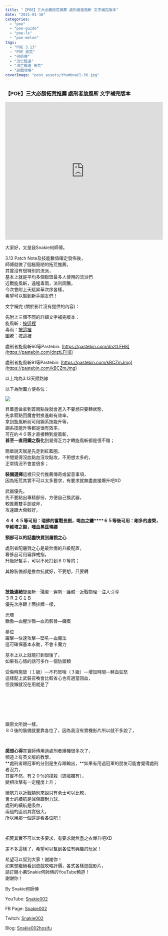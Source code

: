 ```yaml
---
title: "【POE】三大必勝拓荒推薦 處刑者旋風斬 文字補完版本"
date: "2021-01-16"
categories: 
  - "poe"
  - "poe-guide"
  - "poe-ls"
  - "poe-melee"
tags: 
  - "POE 3.13"
  - "POE 拓荒"
  - "何師傅"
  - "流亡黯道"
  - "流亡黯道 拓荒"
  - "遊戲攻略"
coverImage: "post_assets/thumbnail-36.jpg"
---
```


### 【POE】三大必勝拓荒推薦 處刑者旋風斬 文字補完版本

<iframe width="100%" height="440"src="https://www.youtube.com/embed/7Cde0N9e2Ho"
  title="YouTube video player" frameborder="0" allow="accelerometer; autoplay;
  clipboard-write; encrypted-media; gyroscope; picture-in-picture; web-share"
  referrerpolicy="strict-origin-when-cross-origin" allowfullscreen></iframe>
  
大家好，又是我Snakie何師傅。  

  
3.13 Patch Note及技能數值確定發佈後，  
師傅就做了個極簡陋的拓荒推薦，  
其實沒有很特別的流派，  
基本上就是平均多個聯盟最多人使用的流派們  
近戰旋風斬，遠程毒雨，法利圖騰，  
今次會附上天賦昇華次序各樣，  
希望可以幫到新手朋友們！  

  
文字補完 (關於影片沒有提供的內容)：  

  
先附上三個不同的詳細文字補完版本：  
旋風斬：[按這裡](https://snakie002hosifu.blog/016-1)  
毒雨：[按這裡](https://snakie002hosifu.blog/016-2/)  
圖騰：[按這裡](https://snakie002hosifu.blog/016-3/)  

  
處刑者旋風斬60等Pastebin: [https://pastebin.com/dnztLFH8](https://pastebin.com/dnztLFH8)  

  
處刑者旋風斬91等Pastebin: [https://pastebin.com/kBCZmJmg](https://pastebin.com/kBCZmJmg)  

  
以上均為3.13天賦路線  

  
以下為附圖方便各位：  

  
![](post_assets/Slayer-2-1024x864.jpg)  

  
昇華盡做拿到首兩點後就會進入不要想只要轉狀態，  
先拿藍點回魔會對推進較有效率，  
拿到旋風斬前可用鋼系技能升等，  
鋼系技能升等都是很有效率，  
可在約４０等才直接轉到旋風斬，  
**甚至一直用鋼之裂化**到覺得乏力才轉旋風斬都是很不錯；  

  
簡單說天賦是先走到紅藍圈，  
中間覺得沒血點血沒攻點攻，不用想太多的，  
正常情況不會差很多；  

  
**裝備選擇**這裡只交代推薦傳奇或留意事項，  
因為拓荒其實不可以太多要求，有要求就無盡直接爆升吧XD  

  
武器優先，  
先不要點出專精部份，方便自己換武器，  
較推薦雙手劍或斧，  
攻速跟大傷較好，  

  
**４４ ４５等可用：瑞佛的奮戰長劍，竭血之鐮****６５等後可用：剛多的虛榮，辛維塔之毅，嗜血黑茲瑪娜**  

  
**頸部可以的話盡快買到屠戮之心**  

  
處刑者配屠戮之心是最無傷的升級配置，  
奢侈品可用竊罪戒指，  
升級好幫手，可以不死打到８０等的；  

  
其餘裝備都是推血抗就好，不要想，只要轉  

  
   

  
**技能連結**旋風斬—殘虐—穿刺—護體—近戰物理—注入引導  
３Ｒ２Ｇ１Ｂ  
優先次序跟上面排牌一樣，  

  
光環  
驕傲—血腥沙戮—血肉骸骨—癱瘓  

  
移位  
躍擊—快速攻擊—堅吼—血魔法  
這可確保基本永動，不會卡魔力  

  
基本上以上就能打到很後了，  
如果有心情的話可多作一個防禦類  

  
受傷時施放（１級）—不朽怒嚎（３級）—增加時間—鮮血狂怒  
這樣配上武裝召喚會比較省心也有適當回血，  
但我懶就沒在用就是了  

  
   

  
   

  
   

  
跟原文所說一樣，  
８０後的裝備就要靠各位了，因為我沒有實機影片所以就不多說了，  

  
   

  
**感想心得**其實師傅用過處刑者爆機很多次了，  
頻道上有英文版的教學，  
**處刑者跟冠軍的分別是生存跟輸出，**如果有用過冠軍的朋友可能會覺得處刑者沒力，  
其實不然，有２０％的撲殺（遊戲獨有），  
變相攻擊有一定程度上升；  

  
續航力以近戰類別來說只有勇士可以比較，  
勇士的續航是減傷跟耐力球，  
處刑的續航是吸血，  
兩個的區別其實很大，  
所以用那一個還是看各位吧！  

  
   

  
拓荒其實不可以太多要求，有要求就無盡之衣爆升吧XD  

  
差不多這樣了，希望可以幫到各位有興趣的玩家！  

  
希望可以幫到大家！謝謝你！  
如果想繼續看到遊戲攻略評價，各式各樣遊戲影片，  
請訂閱小弟Snakie何師傅的YouTube頻道！  
謝謝你！  

  
By Snakie何師傅  

  
YouTube: [Snakie002](https://www.youtube.com/c/Snakie002/)  

  
FB Page: [Snakie002](https://www.facebook.com/Snakie002/)  

  
Twitch: [Snakie002](https://www.twitch.tv/snakie002/)  

  
Blog: [Snakie002hosifu](https://snakie002hosifu.blog/)
